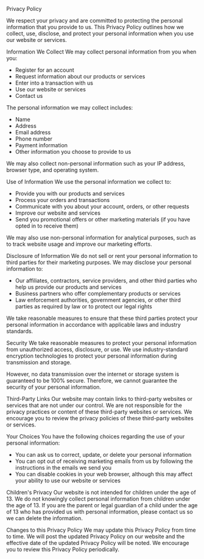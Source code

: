 Privacy Policy

We respect your privacy and are committed to protecting the personal information that you provide to us. This Privacy Policy outlines how we collect, use, disclose, and protect your personal information when you use our website or services.

Information We Collect
We may collect personal information from you when you:

- Register for an account
- Request information about our products or services
- Enter into a transaction with us
- Use our website or services
- Contact us

The personal information we may collect includes:

- Name
- Address
- Email address
- Phone number
- Payment information
- Other information you choose to provide to us

We may also collect non-personal information such as your IP address, browser type, and operating system.

Use of Information
We use the personal information we collect to:

- Provide you with our products and services
- Process your orders and transactions
- Communicate with you about your account, orders, or other requests
- Improve our website and services
- Send you promotional offers or other marketing materials (if you have opted in to receive them)

We may also use non-personal information for analytical purposes, such as to track website usage and improve our marketing efforts.

Disclosure of Information
We do not sell or rent your personal information to third parties for their marketing purposes. We may disclose your personal information to:

- Our affiliates, contractors, service providers, and other third parties who help us provide our products and services
- Business partners who offer complementary products or services
- Law enforcement authorities, government agencies, or other third parties as required by law or to protect our legal rights

We take reasonable measures to ensure that these third parties protect your personal information in accordance with applicable laws and industry standards.

Security
We take reasonable measures to protect your personal information from unauthorized access, disclosure, or use. We use industry-standard encryption technologies to protect your personal information during transmission and storage.

However, no data transmission over the internet or storage system is guaranteed to be 100% secure. Therefore, we cannot guarantee the security of your personal information.

Third-Party Links
Our website may contain links to third-party websites or services that are not under our control. We are not responsible for the privacy practices or content of these third-party websites or services. We encourage you to review the privacy policies of these third-party websites or services.

Your Choices
You have the following choices regarding the use of your personal information:

- You can ask us to correct, update, or delete your personal information
- You can opt out of receiving marketing emails from us by following the instructions in the emails we send you
- You can disable cookies in your web browser, although this may affect your ability to use our website or services

Children's Privacy
Our website is not intended for children under the age of 13. We do not knowingly collect personal information from children under the age of 13. If you are the parent or legal guardian of a child under the age of 13 who has provided us with personal information, please contact us so we can delete the information.

Changes to this Privacy Policy
We may update this Privacy Policy from time to time. We will post the updated Privacy Policy on our website and the effective date of the updated Privacy Policy will be noted. We encourage you to review this Privacy Policy periodically.
